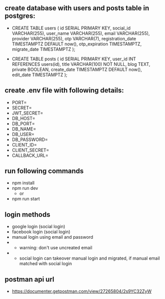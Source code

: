 ## create database with users and posts table in postgres:

- CREATE TABLE users (
  id SERIAL PRIMARY KEY,
  social_id VARCHAR(255),
  user_name VARCHAR(255),
  email VARCHAR(255),
  provider VARCHAR(255),
  otp VARCHAR(7),
  registration_date TIMESTAMPTZ DEFAULT now(),
  otp_expiration TIMESTAMPTZ,
  migrate_date TIMESTAMPTZ
  );

- CREATE TABLE posts (
  id SERIAL PRIMARY KEY,
  user_id INT REFERENCES users(id),
  title VARCHAR(100) NOT NULL,
  blog TEXT,
  private BOOLEAN,
  create_date TIMESTAMPTZ DEFAULT now(),
  edit_date TIMESTAMPTZ
  );

## create .env file with following details:

- PORT=
- SECRET=
- JWT_SECRET=
- DB_HOST=
- DB_PORT=
- DB_NAME=
- DB_USER=
- DB_PASSWORD=
- CLIENT_ID=
- CLIENT_SECRET=
- CALLBACK_URL=

## run following commands

- npm install
- npm run dev
  - or
- npm run start

## login methods

- google login (social login)
- facebook login (social login)
- manual login using email and password
- - warning: don't use uncreated email
- - social login can takeover manual login and migrated, if manual email matched with social login

## postman api url

- https://documenter.getpostman.com/view/27265804/2s9YC32ZyW
